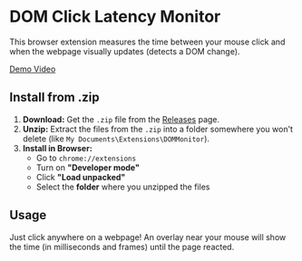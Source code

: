 # DOM Click Latency Monitor

This browser extension measures the time between your mouse click and when the webpage visually updates (detects a DOM change).

[Demo Video](https://share.cleanshot.com/6sGb78F8)

## Install from .zip

1.  **Download:** Get the `.zip` file from the [Releases](https://github.com/danteissaias/frames-to-nav/releases) page.
2.  **Unzip:** Extract the files from the `.zip` into a folder somewhere you won't delete (like `My Documents\Extensions\DOMMonitor`).
3.  **Install in Browser:**
    *   Go to `chrome://extensions`
    *   Turn on **"Developer mode"**
    *   Click **"Load unpacked"**
    *   Select the **folder** where you unzipped the files

## Usage

Just click anywhere on a webpage! An overlay near your mouse will show the time (in milliseconds and frames) until the page reacted.
